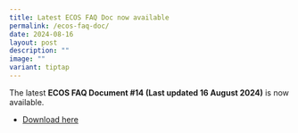 ```yaml
---
title: Latest ECOS FAQ Doc now available
permalink: /ecos-faq-doc/
date: 2024-08-16
layout: post
description: ""
image: ""
variant: tiptap
---
```

<p>The latest <strong>ECOS FAQ Document #14 (Last updated 16 August 2024)</strong> is
now available.</p>
<ul data-tight="true" class="tight">
<li>
<p><a href="/files/FAQ/ECOS_Launch_FAQ__13_6_Aug_24.pdf" rel="noopener noreferrer nofollow" target="_blank">Download here</a>
</p>
</li>
</ul>
<p></p>